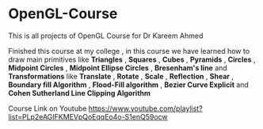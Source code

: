 # OpenGL-Course
This is all projects of OpenGL Course for Dr Kareem Ahmed

Finished this course at my college , in this course we have learned how to draw main primitives like **Triangles** , **Squares** , **Cubes** , **Pyramids** , 
**Circles** , **Midpoint Circles** , **Midpoint Ellipse Circles**  , **Bresenham's line** and **Transformations** like **Translate** , **Rotate** , **Scale** , **Reflection** , **Shear** , 
**Boundary fill Algorithm** , **Flood-Fill algorithm** , **Bezier Curve Explicit** and **Cohen Sutherland Line Clipping Algorithm**

Course Link on Youtube
https://www.youtube.com/playlist?list=PLp2eAGIFKMEVpQoEqqEo4o-S1enQ59ocw
